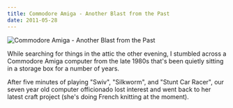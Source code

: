 ```yaml
---
title: Commodore Amiga - Another Blast from the Past
date: 2011-05-28
---
```


![Commodore Amiga - Another Blast from the Past](https://source.unsplash.com/npxXWgQ33ZQ/1600x900)

While searching for things in the attic the other evening, I stumbled across a Commodore Amiga computer from the late 1980s that's been quietly sitting in a storage box for a number of years.

After five minutes of playing "Swiv", "Silkworm", and "Stunt Car Racer", our seven year old computer officionado lost interest and went back to her latest craft project (she's doing French knitting at the moment).